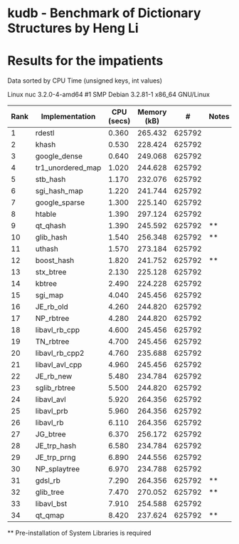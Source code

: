 # kudb - Benchmark of Dictionary Structures by Heng Li

# Results for the impatients

Data sorted by CPU Time (unsigned keys, int values)

Linux nuc 3.2.0-4-amd64 #1 SMP Debian 3.2.81-1 x86_64 GNU/Linux

| Rank | Implementation    | CPU (secs) | Memory (kB) |    #    | Notes     |
| ---- | ----------------- | ---------- | ----------- | ------- | --------- |
|    1 | rdestl            |      0.360 |     265.432 |  625792 |           |
|    2 | khash             |      0.530 |     228.424 |  625792 |           |
|    3 | google_dense      |      0.640 |     249.068 |  625792 |           |
|    4 | tr1_unordered_map |      1.020 |     244.628 |  625792 |           |
|    5 | stb_hash          |      1.170 |     232.076 |  625792 |           |
|    6 | sgi_hash_map      |      1.220 |     241.744 |  625792 |           |
|    7 | google_sparse     |      1.300 |     225.140 |  625792 |           |
|    8 | htable            |      1.390 |     297.124 |  625792 |           |
|    9 | qt_qhash          |      1.390 |     245.592 |  625792 | **        |
|   10 | glib_hash         |      1.540 |     256.348 |  625792 | **        |
|   11 | uthash            |      1.570 |     273.184 |  625792 |           |
|   12 | boost_hash        |      1.820 |     241.752 |  625792 | **        |
|   13 | stx_btree         |      2.130 |     225.128 |  625792 |           |
|   14 | kbtree            |      2.490 |     224.228 |  625792 |           |
|   15 | sgi_map           |      4.040 |     245.456 |  625792 |           |
|   16 | JE_rb_old         |      4.260 |     244.820 |  625792 |           |
|   17 | NP_rbtree         |      4.280 |     244.820 |  625792 |           |
|   18 | libavl_rb_cpp     |      4.600 |     245.456 |  625792 |           |
|   19 | TN_rbtree         |      4.700 |     245.456 |  625792 |           |
|   20 | libavl_rb_cpp2    |      4.760 |     235.688 |  625792 |           |
|   21 | libavl_avl_cpp    |      4.960 |     245.456 |  625792 |           |
|   22 | JE_rb_new         |      5.480 |     234.784 |  625792 |           |
|   23 | sglib_rbtree      |      5.500 |     244.820 |  625792 |           |
|   24 | libavl_avl        |      5.920 |     264.356 |  625792 |           |
|   25 | libavl_prb        |      5.960 |     264.356 |  625792 |           |
|   26 | libavl_rb         |      6.110 |     264.356 |  625792 |           |
|   27 | JG_btree          |      6.370 |     256.172 |  625792 |           |
|   28 | JE_trp_hash       |      6.580 |     234.784 |  625792 |           |
|   29 | JE_trp_prng       |      6.890 |     244.556 |  625792 |           |
|   30 | NP_splaytree      |      6.970 |     234.788 |  625792 |           |
|   31 | gdsl_rb           |      7.290 |     264.356 |  625792 | **        |
|   32 | glib_tree         |      7.470 |     270.052 |  625792 | **        |
|   33 | libavl_bst        |      7.910 |     254.588 |  625792 |           |
|   34 | qt_qmap           |      8.420 |     237.624 |  625792 | **        |

 ** Pre-installation of System Libraries is required
